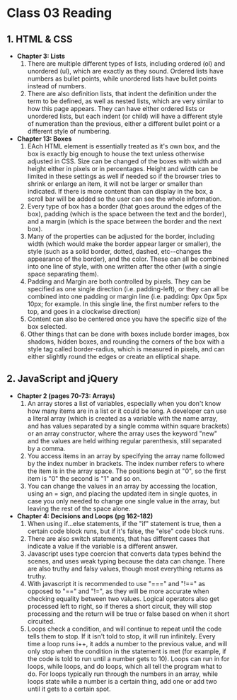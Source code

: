 # Class 03 Reading
## 1. HTML & CSS
   - **Chapter 3: Lists**
     1. There are multiple different types of lists, including ordered (ol) and unordered (ul), which are exactly as they sound. Ordered lists have numbers as bullet points, while unordered lists have bullet points instead of numbers. 
     2. There are also definition lists, that indent the definition under the term to be defined, as well as nested lists, which are very similar to how this page appears. They can have either ordered lists or unordered lists, but each indent (or child) will have a different style of numeration than the previous, either a different bullet point or a different style of numbering.
   - **Chapter 13: Boxes**
     1. EAch HTML element is essentially treated as it's own box, and the box is exactly big enough to house the text unless otherwise adjusted in CSS. Size can be changed of the boxes with width and height either in pixels or in percentages. Height and width can be limited in these settings as well if needed so if the browser tries to shrink or enlarge an item, it will not be larger or smaller than indicated. If there is more content than can display in the box, a scroll bar will be added so the user can see the whole information.
     2. Every type of box has a border (that goes around the edges of the box), padding (which is the space between the text and the border), and a margin (which is the space between the border and the next box). 
     3. Many of the properties can be adjusted for the border, including width (which would make the border appear larger or smaller), the style (such as a solid border, dotted, dashed, etc--changes the appearance of the border), and the color. These can all be combined into one line of style, with one written after the other (with a single space separating them).
     4. Padding and Margin are both controlled by pixels. They can be specified as one single direction (i.e. padding-left), or they can all be combined into one padding or margin line (i.e. padding: 0px 0px 5px 10px; for example. In this single line, the first number refers to the top, and goes in a clockwise direction)
     5. Content can also be centered once you have the specific size of the box selected.
     6. Other things that can be done with boxes include border images, box shadows, hidden boxes, and rounding the corners of the box with a style tag called border-radius, which is measured in pixels, and can either slightly round the edges or create an elliptical shape.
     
## 2. JavaScript and jQuery
   - **Chapter 2 (pages 70-73: Arrays)**
     1. An array stores a list of variables, especially when you don't know how many items are in a list or it could be long. A developer can use a literal array (which is created as a variable with the name array, and has values separated by a single comma within square brackets) or an array constructor, where the array uses the keyword "new" and the values are held withing regular parenthesis, still separated by a comma.
     2. You access items in an array by specifying the array name followed by the index number in brackets. The index number refers to where the item is in the array space. The positions begin at "0", so the first item is "0" the second is "1" and so on.
     3. You can change the values in an array by accessing the location, using an = sign, and placing the updated item in single quotes, in case you only needed to change one single value in the array, but leaving the rest of the space alone.
   - **Chapter 4: Decisions and Loops (pg 162-182)**
     1. When using if...else statements, if the "if" statement is true, then a certain code block runs, but if it's false, the "else" code block runs. 
     2. There are also switch statements, that has different cases that indicate a value if the variable is a different answer. 
     3. Javascript uses type coercion that converts data types behind the scenes, and uses weak typing because the data can change. There are also truthy and falsy values, though most everything returns as truthy.
     4. With javascript it is recommended to use "===" and "!==" as opposed to "==" and "!=", as they will be more accurate when checking equality between two values. Logical operators also get processed left to right, so if theres a short circuit, they will stop processing and the return will be true or false based on when it short circuited.
     5. Loops check a condition, and will continue to repeat until the code tells them to stop. If it isn't told to stop, it will run infinitely. Every time a loop runs i++, it adds a number to the previous value, and will only stop when the condition in the statement is met (for example, if the code is told to run until a number gets to 10). Loops can run in for loops, while loops, and do loops, which all tell the program what to do. For loops typically run through the numbers in an array, while loops state while a number is a certain thing, add one or add two until it gets to a certain spot.
